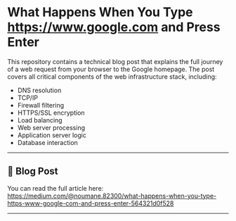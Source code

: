 # What Happens When You Type https://www.google.com and Press Enter

This repository contains a technical blog post that explains the full journey of a web request from your browser to the Google homepage. The post covers all critical components of the web infrastructure stack, including:

- DNS resolution
- TCP/IP
- Firewall filtering
- HTTPS/SSL encryption
- Load balancing
- Web server processing
- Application server logic
- Database interaction

---

## 📝 Blog Post

You can read the full article here:  
https://medium.com/@noumane.82300/what-happens-when-you-type-https-www-google-com-and-press-enter-564321d0f528

---